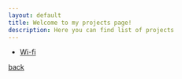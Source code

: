 ```yaml
---
layout: default
title: Welcome to my projects page!
description: Here you can find list of projects
---
```



* [Wi-fi](https://drive.google.com/file/d/11LRbAZjNweg41XpWzFcBZFOsHjzq1MX8/view?usp=sharing) 





[back](./)                                                

